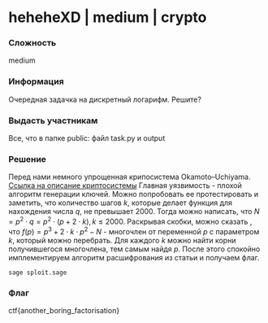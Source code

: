 # heheheXD | medium | crypto

### Сложность
medium

### Информация
Очередная задачка на дискретный логарифм. Решите?

### Выдасть участникам
Все, что в папке public: файл task.py и output

### Решение
Перед нами немного упрощенная крипосистема Okamoto–Uchiyama.
[Ссылка на описание криптосистемы](https://en.wikipedia.org/wiki/Okamoto%E2%80%93Uchiyama_cryptosystem)
Главная уязвимость - плохой алгоритм генерации ключей. Можно попробовать ее протестировать и заметить, что количество шагов $k$, которые делает функция для нахождения числа $q$, не превышает 2000. Тогда можно написать, что $N = p^2 \cdot q = p^2 \cdot (p + 2 \cdot k), k \leq 2000$. Раскрывая скобки, можно сказать , что $f(p) = p^3 + 2 \cdot k \cdot p^2 - N$ - многочлен от переменной $p$ с параметром $k$, который можно перебрать. Для каждого $k$ можно найти корни получившегося многочлена, тем самым найдя $p$. После этого спокойно имплементируем алгоритм расшифрования из статьи и получаем флаг.

```
sage sploit.sage
```

### Флаг
ctf{another_boring_factorisation}
